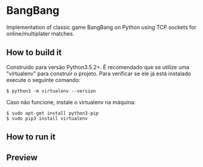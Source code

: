 # BangBang
Implementation of classic game BangBang on Python using TCP sockets for online/multiplater matches.

## How to build it
Construido para versão Python3.5.2+.
É recomendado que se utilize uma "virtualenv" para construir o projeto. Para verificar se ele já está instalado execute o seguinte comando:
```
$ python3 -m virtualenv --version
```

Caso não funcione, instale o virtualenv na máquina:
```
$ sudo apt-get install python3-pip
$ sudo pip3 install virtualenv
```


## How to run it


## Preview
